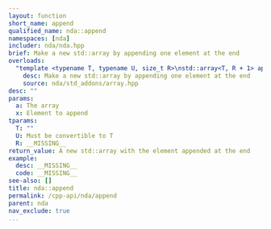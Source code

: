 ```yaml
---
layout: function
short_name: append
qualified_name: nda::append
namespaces: [nda]
includer: nda/nda.hpp
brief: Make a new std::array by appending one element at the end
overloads:
  "template <typename T, typename U, size_t R>\nstd::array<T, R + 1> append(const std::array<T, R> & a, const U & x)":
    desc: Make a new std::array by appending one element at the end
    source: nda/std_addons/array.hpp
desc: ""
params:
  a: The array
  x: Element to append
tparams:
  T: ""
  U: Must be convertible to T
  R: __MISSING__
return_value: A new std::array with the element appended at the end
example:
  desc: __MISSING__
  code: __MISSING__
see-also: []
title: nda::append
permalink: /cpp-api/nda/append
parent: nda
nav_exclude: true
...
```


